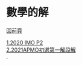 <link rel="shortcut icon" href="https://whaleon120.github.io/blogs/image/albe8-uoedw-001.ico"> 

# 數學的解  
[回前頁](https://whaleon120.github.io/blogs/blog.html)  

[1.2020 IMO P2](https://whaleon120.github.io/blogs/math/2020imop2)  
[2.2021APMO初選第一解段解](https://whaleon120.github.io/blogs/math/2021_apmo_first.html)   
.
